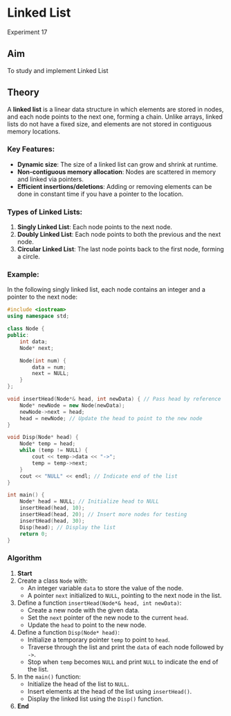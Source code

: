 # Linked List

Experiment 17

## Aim 
To study and implement Linked List
## Theory 

A **linked list** is a linear data structure in which elements are stored in nodes, and each node points to the next one, forming a chain. Unlike arrays, linked lists do not have a fixed size, and elements are not stored in contiguous memory locations.

### Key Features:
- **Dynamic size**: The size of a linked list can grow and shrink at runtime.
- **Non-contiguous memory allocation**: Nodes are scattered in memory and linked via pointers.
- **Efficient insertions/deletions**: Adding or removing elements can be done in constant time if you have a pointer to the location.

### Types of Linked Lists:
1. **Singly Linked List**: Each node points to the next node.
2. **Doubly Linked List**: Each node points to both the previous and the next node.
3. **Circular Linked List**: The last node points back to the first node, forming a circle.

### Example:
In the following singly linked list, each node contains an integer and a pointer to the next node:

```cpp
#include <iostream>
using namespace std;

class Node {
public:
    int data;
    Node* next;

    Node(int num) {
        data = num;
        next = NULL;
    }
};

void insertHead(Node*& head, int newData) { // Pass head by reference
    Node* newNode = new Node(newData);
    newNode->next = head;
    head = newNode; // Update the head to point to the new node
}

void Disp(Node* head) {
    Node* temp = head;
    while (temp != NULL) {
        cout << temp->data << "->";
        temp = temp->next;
    }
    cout << "NULL" << endl; // Indicate end of the list
}

int main() {
    Node* head = NULL; // Initialize head to NULL
    insertHead(head, 10);
    insertHead(head, 20); // Insert more nodes for testing
    insertHead(head, 30);
    Disp(head); // Display the list
    return 0;
}
```

### Algorithm

1. **Start**
2. Create a class `Node` with:
   - An integer variable `data` to store the value of the node.
   - A pointer `next` initialized to `NULL`, pointing to the next node in the list.
3. Define a function `insertHead(Node*& head, int newData)`:
   - Create a new node with the given data.
   - Set the `next` pointer of the new node to the current `head`.
   - Update the `head` to point to the new node.
4. Define a function `Disp(Node* head)`:
   - Initialize a temporary pointer `temp` to point to `head`.
   - Traverse through the list and print the `data` of each node followed by `->`.
   - Stop when `temp` becomes `NULL` and print `NULL` to indicate the end of the list.
5. In the `main()` function:
   - Initialize the head of the list to `NULL`.
   - Insert elements at the head of the list using `insertHead()`.
   - Display the linked list using the `Disp()` function.
6. **End**

